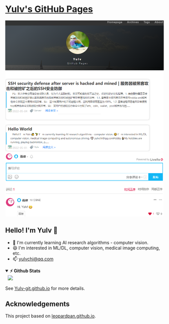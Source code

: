 <!--
 * @Author: Shuangchi He / Yulv
 * @Email: yulvchi@qq.com
 * @Date: 2022-05-01 00:38:38
 * @Motto: Entities should not be multiplied unnecessarily.
 * @LastEditors: Shuangchi He
 * @LastEditTime: 2022-05-05 15:00:26
 * @FilePath: /Yulv-git.github.io/Readme.md
 * @Description: Yulv's GitHub Pages
 * Repository: https://github.com/Yulv-git/Yulv-git.github.io
-->

# [Yulv's GitHub Pages](https://yulv-git.github.io)

![Homepage_show](./images/Homepage_show.png)
![Comments_show](./images/Comments_show.png)

## Hello! I'm Yulv 👋

- 🌱 I'm currently learning AI research algorithms - computer vision.
- 😄 I'm interested in ML/DL, computer vision, medical image computing, etc.
- 📫 <a href="mailto:yulvchi@qq.com" target="_blank">yulvchi@qq.com</a>

<details open>
    <summary><b>⚡ Github Stats </b></summary>
        <a href="https://github.com/Yulv-git"><img height="180em"
        src="https://github-readme-stats.vercel.app/api?username=Yulv-git&show_icons=true&include_all_commits=true&count_private=true&hide_border=true" alt="" /></a>
        <a href="https://github.com/Yulv-git"><img height="180em"
        src="https://github-readme-stats.vercel.app/api/top-langs/?username=Yulv-git&show_icons=true&hide_border=true&layout=compact&langs_count=12" alt="" /></a>
        <a href="https://github.com/Yulv-git"><img height="264em"
        src="https://activity-graph.herokuapp.com/graph?username=Yulv-git&theme=minimal&hide_border=true"/></a>
</details>

See [Yulv-git.github.io](https://yulv-git.github.io) for more details.

## Acknowledgements

This project based on [leopardpan.github.io](https://github.com/leopardpan/leopardpan.github.io).  
